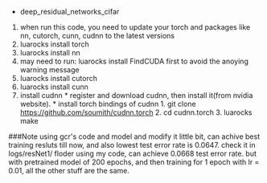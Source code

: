 - deep_residual_networks_cifar

1. when run this code, you need to update your torch and packages like nn, cutorch, cunn, cudnn to the latest versions
  1. luarocks install torch 
  2. luarocks install nn
  3. may need to run: luarocks install FindCUDA first to avoid the anoying warning message  
  4. luarocks install cutorch 
  5. luarocks install cunn 
  6. install cudnn
    * register and download cudnn, then install it(from nvidia website).
    * install torch bindings of cudnn
    1. git clone https://github.com/soumith/cudnn.torch
    2. cd cudnn.torch 
    3. luarocks make 

###Note
using gcr's code and model and modify it little bit, can achive best training resluts till now, and also lowest test error rate is 
0.0647. check it in logs/resNet1/  floder
using my code, can achieve 0.0668 test error rate.  but with pretrained model of 200 epochs, and then training for 1 epoch with lr = 0.01, all the other stuff are the same. 
